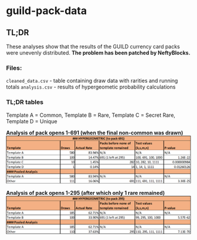 # guild-pack-data

## TL;DR 
These analyses show that the results of the GUILD currency card packs were unevenly distributed. 
**The problem has been patched by NeftyBlocks.**

### Files:

`cleaned_data.csv` - table containing draw data with rarities and running totals
`analysis.csv` - results of hypergeometic probability calculations




### TL;DR tables

Template A = Common, Template B = Rare, Template C = Secret Rare, Template D = Unique

**Analysis of pack opens 1-691 (when the final non-common was drawn)**  
![Table1](img/table1.png)

**Analysis of pack opens 1-295 (after which only 1 rare remained)**  
![Table1](img/table2.png)
